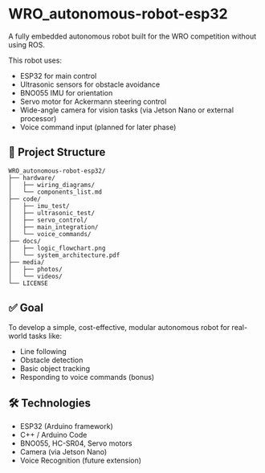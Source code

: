 # WRO_autonomous-robot-esp32

A fully embedded autonomous robot built for the WRO competition without using ROS.

This robot uses:
- ESP32 for main control
- Ultrasonic sensors for obstacle avoidance
- BNO055 IMU for orientation
- Servo motor for Ackermann steering control
- Wide-angle camera for vision tasks (via Jetson Nano or external processor)
- Voice command input (planned for later phase)

## 📁 Project Structure

```
WRO_autonomous-robot-esp32/
├── hardware/
│   ├── wiring_diagrams/
│   └── components_list.md
├── code/
│   ├── imu_test/
│   ├── ultrasonic_test/
│   ├── servo_control/
│   ├── main_integration/
│   └── voice_commands/
├── docs/
│   ├── logic_flowchart.png
│   └── system_architecture.pdf
├── media/
│   ├── photos/
│   └── videos/
└── LICENSE
```

## ✅ Goal

To develop a simple, cost-effective, modular autonomous robot for real-world tasks like:
- Line following
- Obstacle detection
- Basic object tracking
- Responding to voice commands (bonus)

## 🛠 Technologies

- ESP32 (Arduino framework)
- C++ / Arduino Code
- BNO055, HC-SR04, Servo motors
- Camera (via Jetson Nano)
- Voice Recognition (future extension)
